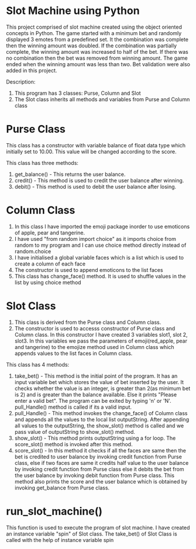 # Slot Machine using Python

This project comprised of slot machine created using the object oriented concepts in Python. The game started with a minimum bet and randomly displayed 3 emotes from a predefined set. It the combination was complete then the winning amount was doubled. If the combination was partially complete, the winning amount was increased to half of the bet. If there was no combination then the bet was removed from winning amount. The game ended when the winning amount was less than two. Bet validation were also added in this project.

Description:

1. This program has 3 classes: Purse, Column and Slot
2. The Slot class inherits all methods and variables from Purse and Column class 

# Purse Class
This class has a constructor with variable balance of float data type which initially set to 10.00. This value will be changed according to the score.

This class has three methods:

1. get_balance() - This returns the user balance.
2. credit() - This method is used to credit the user balance after winning.
3. debit() - This method is used to debit the user balance after losing.


# Column Class

1. In this class I have imported the emoji package inorder to use emoticons of apple, pear and tangerine.
2. I have used "from random import choice" as it imports choice from random to my program and I can use choice method directly instead of random.choice
3. I have initialised a global variable faces which is a list which is used to create a column of each face
4. The constructor is used to append emoticons to the list faces
5. This class has change_face() method. It is used to shuffle values in the list by using choice method


# Slot Class
1. This class is derived from the Purse class and Column class.
2. The constructor is used to accesss constructor of Purse class and Column class. In this constructor I have created 3 variables slot1, slot 2, slot3. In this variables we pass the parameters of emoji(red_apple, pear and tangerine) to the emojize method used in Column class which appends values to the list faces in Column class.

This class has 4 methods:
1. take_bet() - This method is the initial point of the program. It has an input variable bet which stores the value of bet inserted by the user. It checks whether the value is an integer, is greater than 2(as minimum bet is 2) and is greater than the balance available. Else it prints "Please enter a valid bet". The program can be exited by typing 'n' or 'N'. pull_Handle() method is called if its a valid input.
2. pull_Handle() - This method invokes the change_face() of Column class and appends all the values to the local list outputString. After appending all values to the outputString, the show_slot() method is called and we pass value of outputString to show_slot() method.
3. show_slot() - This method prints outputString using a for loop. The score_slot() method is invoked after this method.
4. score_slot() - In this method it checks if all the faces are same then the bet is credited to user balance by invoking credit function from Purse class, else if two faces are same it credits half value to the user balance by invoking credit function from Purse class else it debits the bet from the user balance by invoking debit function from Purse class. This method also prints the score and the user balance which is obtained by invoking get_balance from Purse class.


# run_slot_machine()
This function is used to execute the program of slot machine. I have created an instance variable "spin" of Slot class. The take_bet() of Slot Class is called with the help of instance variable spin